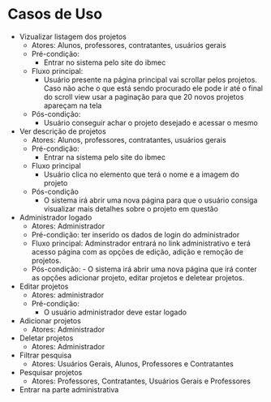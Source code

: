 # Casos de Uso
- Vizualizar listagem dos projetos
    - Atores: Alunos, professores, contratantes, usuários gerais
    - Pré-condição:
        - Entrar no sistema pelo site do ibmec
    - Fluxo principal:
        - Usuário presente na página principal vai scrollar pelos projetos. Caso não ache o que está sendo procurado ele pode ir até o final do scroll view usar a paginação para que 20 novos projetos apareçam na tela
    - Pós-condição:
        - Usuário conseguir achar o projeto desejado e acessar o mesmo
- Ver descrição de projetos
    - Atores: Alunos, professores, contratantes, usuários gerais
    - Pré-condição:
        - Entrar na sistema pelo site do ibmec
    - Fluxo principal
        - Usuário clica no elemento que terá o nome e a imagem do projeto
    - Pós-condição
        - O sistema irá abrir uma nova página para que o usuário consiga visualizar mais detalhes sobre o projeto em questão
- Administrador logado
    - Atores: Administrador
    - Pré-condição: ter inserido os dados de login do administrador
    - Fluxo principal: Adminstrador entrará no link administrativo e terá acesso página com as opções de edição, adição e remoção de projetos.
    - Pós-condição:
          - O sistema irá abrir uma nova página que irá conter as opções adicionar projeto, editar projetos e deletear projetos.
- Editar projetos
    - Atores: administrador
    - Pré-condição:
        - O usuário administrador deve estar logado
- Adicionar projetos
    - Atores: Administrador
- Deletar projetos
    - Atores: Administrador
- Filtrar pesquisa
    - Atores: Usuários Gerais, Alunos, Professores e Contratantes
- Pesquisar projetos
    - Atores: Professores, Contratantes, Usuários Gerais e Professores
- Entrar na parte administrativa

